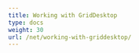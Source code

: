 ```yaml
---
title: Working with GridDesktop
type: docs
weight: 30
url: /net/working-with-griddesktop/
---
```



